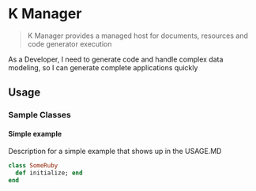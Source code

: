 # K Manager

> K Manager provides a managed host for documents, resources and code generator execution

As a Developer, I need to generate code and handle complex data modeling, so I can generate complete applications quickly

## Usage

### Sample Classes

#### Simple example

Description for a simple example that shows up in the USAGE.MD

```ruby
class SomeRuby
  def initialize; end
end
```
